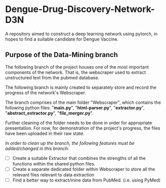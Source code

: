 # Dengue-Drug-Discovery-Network-D3N
A repository aimed to construct a deep learning network using pytorch, in hopes to find a suitable candidate for Dengue Vaccine.

## Purpose of the Data-Mining branch
The following branch of the project houses one of the most important components of the network. That is, the webscraper used to extract unstructured text from the pubmed database.

The following branch is mainly created to separately store and record the progress of the network's Webscraper.

The branch comprises of the main folder "Webscraper", which contains the following python files: "**main.py**", "**html-parser.py**", "**extractor.py**", "**abstract_extractor.py**", "**file_merger.py**".

Further cleaning of the folder needs to be done in order for appropriate presentation. For now, for demonstration of the project's progress, the files have been uploaded in their raw state.

*In order to clean up the branch, the following features must be added/changed in this branch:*
- [ ] Create a suitable Extractor that combines the strengths of all the functions within the shared python files.
- [ ] Create a separate dedicated folder within Webscraper to store all the relevant files relevant to data extraction
- [ ] Find a better way to extract/mine data from PubMed. (i.e. using PyMed)
